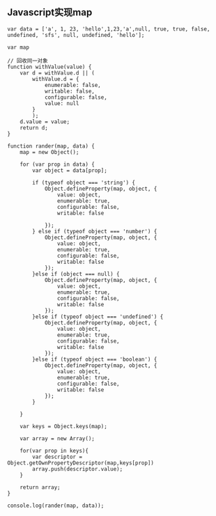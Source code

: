 ## Javascript实现map
	
	var data = ['a', 1, 23, 'hello',1,23,'a',null, true, true, false, undefined, 'sfs', null, undefined, 'hello'];
	
	var map
	
	// 回收同一对象
	function withValue(value) {
		var d = withValue.d || (
			withValue.d = {
				enumerable: false,
				writable: false,
				configurable: false,
				value: null
			}
			);
		d.value = value;
		return d;
	}
	
	function rander(map, data) {
		map = new Object();
	
		for (var prop in data) {
			var object = data[prop];
	
			if (typeof object === 'string') {
				Object.defineProperty(map, object, {
					value: object,
					enumerable: true,
					configurable: false,
					writable: false
	
				});
			} else if (typeof object === 'number') {
				Object.defineProperty(map, object, {
					value: object,
					enumerable: true,
					configurable: false,
					writable: false
				});
			}else if (object === null) {
				Object.defineProperty(map, object, {
					value: object,
					enumerable: true,
					configurable: false,
					writable: false
				});
			}else if (typeof object === 'undefined') {
				Object.defineProperty(map, object, {
					value: object,
					enumerable: true,
					configurable: false,
					writable: false
				});
			}else if (typeof object === 'boolean') {
				Object.defineProperty(map, object, {
					value: object,
					enumerable: true,
					configurable: false,
					writable: false
				});
			}
			
		}
	
		var keys = Object.keys(map);
		
		var array = new Array();
		
		for(var prop in keys){
			var descriptor =  Object.getOwnPropertyDescriptor(map,keys[prop])
			array.push(descriptor.value);
		}
		
		return array;
	}
	
	console.log(rander(map, data));
